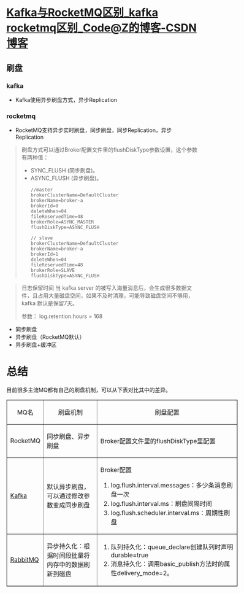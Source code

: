 # [Kafka与RocketMQ区别\_kafka rocketmq区别\_Code@Z的博客-CSDN博客](https://blog.csdn.net/MrLiar17/article/details/119462424)

## 刷盘
### kafka
-   Kafka使用异步刷盘方式，异步Replication

### rocketmq


-   RocketMQ支持异步实时刷盘，同步刷盘，同步Replication，异步Replication
> 刷盘方式可以通过Broker配置文件里的flushDiskType参数设置，这个参数有两种值： 
> - SYNC_FLUSH (同步刷盘)。 
> - ASYNC_FLUSH (异步刷盘)。
>   ```text
>   //master
>   brokerClusterName=DefaultCluster
>   brokerName=broker-a
>   brokerId=0
>   deleteWhen=04
>   fileReservedTime=48
>   brokerRole=ASYNC_MASTER
>   flushDiskType=ASYNC_FLUSH
>   
>   // slave
>   brokerClusterName=DefaultCluster
>   brokerName=broker-a
>   brokerId=1
>   deleteWhen=04
>   fileReservedTime=48
>   brokerRole=SLAVE
>   flushDiskType=ASYNC_FLUSH
>   ```

> 日志保留时间
当 kafka server 的被写入海量消息后，会生成很多数据文件，且占用大量磁盘空间，如果不及时清理，可能导致磁盘空间不够用，kafka 默认是保留7天。
> 
> 参数： log.retention.hours = 168
> 

- 同步刷盘
- 异步刷盘（RocketMQ默认）
- 异步刷盘+缓冲区


# 总结

目前很多主流MQ都有自己的刷盘机制，可以从下表对比其中的差异。

<table border="1" cellpadding="1" cellspacing="1" style="width:603px;"><tbody><tr><td><p id="ue4355401" style="text-align:center;">MQ名</p></td><td style="width:148px;"><p id="u3252cc1d" style="text-align:center;">刷盘机制</p></td><td style="width:368px;"><p id="uf46ed5c1" style="text-align:center;">刷盘配置</p></td></tr><tr><td><p id="uf298955e">RocketMQ</p></td><td style="width:148px;"><p id="u60e44188">同步刷盘、异步刷盘</p></td><td style="width:368px;"><p id="uecfe64c6">Broker配置文件里的flushDiskType里配置</p></td></tr><tr><td><p id="u609d9853"><a href="https://so.csdn.net/so/search?q=Kafka&amp;spm=1001.2101.3001.7020" target="_blank" class="hl hl-1" data-report-click="{&quot;spm&quot;:&quot;1001.2101.3001.7020&quot;,&quot;dest&quot;:&quot;https://so.csdn.net/so/search?q=Kafka&amp;spm=1001.2101.3001.7020&quot;,&quot;extra&quot;:&quot;{\&quot;searchword\&quot;:\&quot;Kafka\&quot;}&quot;}" data-tit="Kafka" data-pretit="kafka">Kafka</a></p></td><td style="width:148px;"><p id="u34074a2e">默认异步刷盘，可以通过修改参数变成同步刷盘</p></td><td style="width:368px;"><p id="ufeda9782">Broker配置</p><ol><li id="u680421af">log.flush.interval.messages：多少条消息刷盘一次</li><li id="u48659c6a">log.flush.interval.ms：刷盘间隔时间</li><li id="ub84e9033">log.flush.scheduler.interval.ms：周期性刷盘</li></ol></td></tr><tr><td><p id="ua0452f45"><a href="https://so.csdn.net/so/search?q=RabbitMQ&amp;spm=1001.2101.3001.7020" target="_blank" class="hl hl-1" data-report-click="{&quot;spm&quot;:&quot;1001.2101.3001.7020&quot;,&quot;dest&quot;:&quot;https://so.csdn.net/so/search?q=RabbitMQ&amp;spm=1001.2101.3001.7020&quot;,&quot;extra&quot;:&quot;{\&quot;searchword\&quot;:\&quot;RabbitMQ\&quot;}&quot;}" data-tit="RabbitMQ" data-pretit="rabbitmq">RabbitMQ</a></p></td><td style="width:148px;"><p id="u14990526">异步持久化：根据时间段批量将内存中的数据刷新到磁盘</p></td><td style="width:368px;"><ol><li id="u88f459dc">队列持久化：queue_declare创建队列时声明durable=true</li><li id="ud4461391">消息持久化：调用basic_publish方法时的属性delivery_mode=2。</li></ol></td></tr></tbody></table>